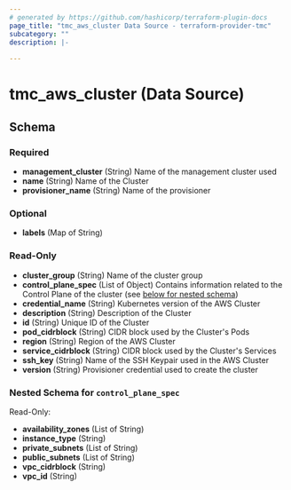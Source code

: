 ```yaml
---
# generated by https://github.com/hashicorp/terraform-plugin-docs
page_title: "tmc_aws_cluster Data Source - terraform-provider-tmc"
subcategory: ""
description: |-
  
---
```


# tmc_aws_cluster (Data Source)





<!-- schema generated by tfplugindocs -->
## Schema

### Required

- **management_cluster** (String) Name of the management cluster used
- **name** (String) Name of the Cluster
- **provisioner_name** (String) Name of the provisioner

### Optional

- **labels** (Map of String)

### Read-Only

- **cluster_group** (String) Name of the cluster group
- **control_plane_spec** (List of Object) Contains information related to the Control Plane of the cluster (see [below for nested schema](#nestedatt--control_plane_spec))
- **credential_name** (String) Kubernetes version of the AWS Cluster
- **description** (String) Description of the Cluster
- **id** (String) Unique ID of the Cluster
- **pod_cidrblock** (String) CIDR block used by the Cluster's Pods
- **region** (String) Region of the AWS Cluster
- **service_cidrblock** (String) CIDR block used by the Cluster's Services
- **ssh_key** (String) Name of the SSH Keypair used in the AWS Cluster
- **version** (String) Provisioner credential used to create the cluster

<a id="nestedatt--control_plane_spec"></a>
### Nested Schema for `control_plane_spec`

Read-Only:

- **availability_zones** (List of String)
- **instance_type** (String)
- **private_subnets** (List of String)
- **public_subnets** (List of String)
- **vpc_cidrblock** (String)
- **vpc_id** (String)


